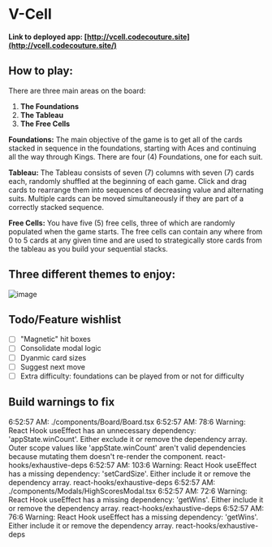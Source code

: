 # V-Cell

**Link to deployed app: [http://vcell.codecouture.site](http://vcell.codecouture.site/)**

## How to play:
There are three main areas on the board:
1. **The Foundations**
2. **The Tableau**
3. **The Free Cells**

**Foundations:**  The main objective of the game is to get all of the cards stacked in
                sequence in the foundations, starting with Aces and continuing
                all the way through Kings. There are four (4) Foundations,
                one for each suit.

**Tableau:**  The Tableau consists of seven (7) columns with seven (7) cards
                each, randomly shuffled at the beginning of each game.
               Click and drag cards to rearrange
                them into sequences of decreasing value and alternating suits.
                Multiple cards can be moved simultaneously if they are part of a
                correctly stacked sequence.

**Free Cells:** You have five (5) free cells,
                three of which are randomly populated when the game starts.
                The free cells can contain any where from 0 to 5 cards at any
                given time and are used to strategically store cards from the
                tableau as you build your sequential stacks.

## Three different themes to enjoy:

![image](https://github.com/judeclark19/v-cell/assets/69258086/da172890-e48e-4dd1-997b-a79ca2bc204d)



## Todo/Feature wishlist

- [ ] "Magnetic" hit boxes
- [ ] Consolidate modal logic
- [ ] Dyanmic card sizes
- [ ] Suggest next move
- [ ] Extra difficulty: foundations can be played from or not for difficulty

## Build warnings to fix

6:52:57 AM: ./components/Board/Board.tsx
6:52:57 AM: 78:6 Warning: React Hook useEffect has an unnecessary dependency: 'appState.winCount'. Either exclude it or remove the dependency array. Outer scope values like 'appState.winCount' aren't valid dependencies because mutating them doesn't re-render the component. react-hooks/exhaustive-deps
6:52:57 AM: 103:6 Warning: React Hook useEffect has a missing dependency: 'setCardSize'. Either include it or remove the dependency array. react-hooks/exhaustive-deps
6:52:57 AM: ./components/Modals/HighScoresModal.tsx
6:52:57 AM: 72:6 Warning: React Hook useEffect has a missing dependency: 'getWins'. Either include it or remove the dependency array. react-hooks/exhaustive-deps
6:52:57 AM: 76:6 Warning: React Hook useEffect has a missing dependency: 'getWins'. Either include it or remove the dependency array. react-hooks/exhaustive-deps
